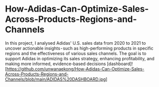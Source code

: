 # How-Adidas-Can-Optimize-Sales-Across-Products-Regions-and-Channels
In this project, I analysed Adidas' U.S. sales data from 2020 to 2021 to uncover actionable insights - such as high-performing products in specific regions and the effectiveness of various sales channels. The goal is to support Adidas in optimizing its sales strategy, enhancing profitability, and making more informed, evidence-based decisions
[dashboard]![https://github.com/unwanaekong/How-Adidas-Can-Optimize-Sales-Across-Products-Regions-and-Channels/blob/main/ADIDAS%20DASHBOARD.jpg]
